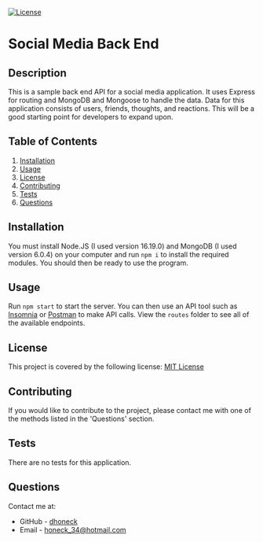 [![License](https://img.shields.io/badge/License-MIT-yellow.svg)](https://opensource.org/licenses/MIT)

# Social Media Back End

## Description
This is a sample back end API for a social media application. It uses Express for routing and MongoDB and Mongoose to handle the data. Data for this application consists of users, friends, thoughts, and reactions. This will be a good starting point for developers to expand upon.

## Table of Contents
1. [Installation](#installation)
2. [Usage](#usage)
3. [License](#license)
4. [Contributing](#contributing)
5. [Tests](#tests)
6. [Questions](#questions)

## Installation
You must install Node.JS (I used version 16.19.0) and MongoDB (I used version 6.0.4) on your computer and run `npm i` to install the required modules. You should then be ready to use the program.

## Usage
Run `npm start` to start the server. You can then use an API tool such as [Insomnia](https://insomnia.rest/) or [Postman](https://www.postman.com/) to make API calls. View the `routes` folder to see all of the available endpoints.

## License
This project is covered by the following license: [MIT License](https://opensource.org/licenses/MIT)

## Contributing
If you would like to contribute to the project, please contact me with one of the methods listed in the 'Questions' section.

## Tests
There are no tests for this application.

## Questions
Contact me at:
* GitHub - [dhoneck](https://github.com/dhoneck)
* Email - honeck_34@hotmail.com